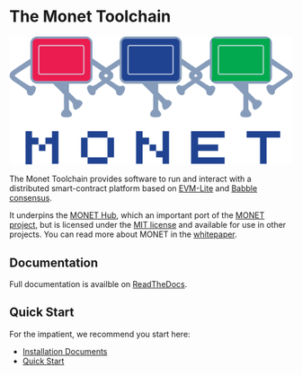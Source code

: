 The Monet Toolchain
===================

![image](_static/monet_feature.png)

The Monet Toolchain provides software to run and interact with a
distributed smart-contract platform based on
[EVM-Lite](https://github.com/mosaicnetworks/evm-lite) and [Babble
consensus](https://github.com/mosaicnetworks/babble).

It underpins the [MONET Hub](https://monet.network/faq.html), which an
important port of the [MONET project](https://monet.network/about.html),
but is licensed under the [MIT
license](https://en.wikipedia.org/wiki/MIT_License) and available for
use in other projects. You can read more about MONET in the
[whitepaper](http://bit.ly/monet-whitepaper).

Documentation
-------------

Full documentation is availble on
[ReadTheDocs](https://monetd.readthedocs.io/en/latest/).

Quick Start
-----------

For the impatient, we recommend you start here:

-   [Installation
    Documents](https://monetd.readthedocs.io/en/latest/install.html)
-   [Quick
    Start](https://monetd.readthedocs.io/en/latest/quickstart.html)

